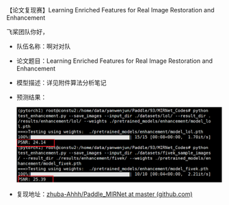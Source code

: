 【论文复现赛】Learning Enriched Features for Real Image Restoration and Enhancement

飞桨团队你好，

- 队伍名称：啊对对队

- 论文题目：Learning Enriched Features for Real Image Restoration and Enhancement 

- 模型描述：详见附件算法分析笔记

- 预测结果：

  ![image-20220503161800407](https://raw.githubusercontent.com/zhuba-Ahhh/Zhuba/main/202205031618467.png)

- 复现地址：[zhuba-Ahhh/Paddle_MIRNet at master (github.com)](https://github.com/zhuba-Ahhh/Paddle_MIRNet/tree/master)